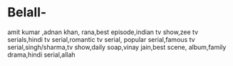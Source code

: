 # Belall-
amit kumar ,adnan khan, rana,best episode,indian tv show,zee tv serials,hindi tv serial,romantic tv serial, popular serial,famous tv serial,singh/sharma,tv show,daily soap,vinay jain,best scene, album,family drama,hindi serial,allah
